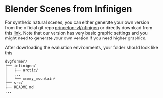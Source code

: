 # Blender Scenes from Infinigen

For synthetic natural scenes, you can either generate your own version from the official git repo [princeton-vl/infinigen](https://github.com/princeton-vl/infinigen) or directly download from this [link](https://1drv.ms/f/c/dfb1b9d32643ecdc/EgQWiB64W6dCsuOko_UoNQoB9Zj4cb-SSlqLFdVZITJT7Q?e=MBvCGx). Note that our version has very basic graphic settings and you might need to generate your own version if you need higher graphics. 

After downloading the evaluation environments, your folder should look like this
```
dvgformer/
├── infinigen/
│   ├── arctic/
│   ...
│   └── snowy_mountain/
├── src/
├── README.md
...
```